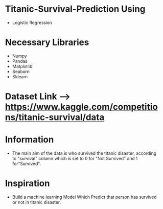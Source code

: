 # Titanic-Survival-Prediction Using
- Logistic Regression

# Necessary Libraries
- Numpy
- Pandas 
- Matplotlib
- Seaborn 
- Sklearn

# Dataset Link --> https://www.kaggle.com/competitions/titanic-survival/data

# Information
- The main aim of the data is who survived the titanic disaster, according to "survival" column
  which is set to 0 for "Not Survived" and 1 for"Survived".


# Inspiration
- Build a machine learning Model Which Predict that person has survived or not in titanic disaster.
